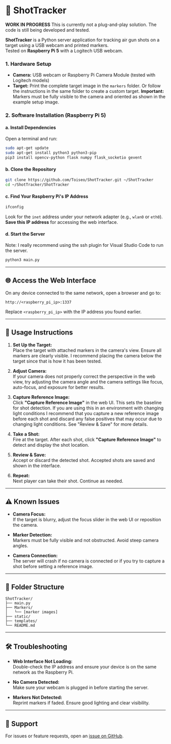 # 🎯 ShotTracker

**WORK IN PROGRESS** This is currently not a plug-and-play solution. The code is still being developed and tested.


**ShotTracker** is a Python server application for tracking air gun shots on a target using a USB webcam and printed markers.  
Tested on **Raspberry Pi 5** with a Logitech USB webcam.

### 1. Hardware Setup

- **Camera:** USB webcam or Raspberry Pi Camera Module (tested with Logitech models)
- **Target:** Print the complete target image in the `markers` folder. Or follow the instructions in the same folder to create a custom target.
  **Important:** Markers must be fully visible to the camera and oriented as shown in the example setup image.

### 2. Software Installation (Raspberry Pi 5)

#### a. Install Dependencies

Open a terminal and run:

```bash
sudo apt-get update
sudo apt-get install python3 python3-pip
pip3 install opencv-python flask numpy flask_socketio gevent
```

#### b. Clone the Repository

```bash
git clone https://github.com/Toiseo/ShotTracker.git ~/ShotTracker
cd ~/ShotTracker/ShotTracker
```

#### c. Find Your Raspberry Pi's IP Address

```bash
ifconfig
```
Look for the `inet` address under your network adapter (e.g., `wlan0` or `eth0`).  
**Save this IP address** for accessing the web interface.

#### d. Start the Server

Note: I really recommend using the ssh plugin for Visual Studio Code to run the server.

```bash
python3 main.py
```


---

## 🌐 Access the Web Interface

On any device connected to the same network, open a browser and go to:

```
http://<raspberry_pi_ip>:1337
```
Replace `<raspberry_pi_ip>` with the IP address you found earlier.

---

## 🏹 Usage Instructions

1. **Set Up the Target:**  
   Place the target with attached markers in the camera's view. Ensure all markers are clearly visible. I recommend placing the camera below the target since that is how it has been tested.

2. **Adjust Camera:**  
   If your camera does not properly correct the perspective in the web view, try adjusting the camera angle and the camera settings like focus, auto-focus, and exposure for better results.

3. **Capture Reference Image:**  
   Click **"Capture Reference Image"** in the web UI. This sets the baseline for shot detection. If you are using this in an environment with changing light conditions I recommend that you capture a new reference image before each shot and discard any false positives that may occur due to changing light conditions. See "Review & Save" for more details.

4. **Take a Shot:**  
   Fire at the target. After each shot, click **"Capture Reference Image"** to detect and display the shot location.

5. **Review & Save:**  
   Accept or discard the detected shot. Accepted shots are saved and shown in the interface.

6. **Repeat:**  
   Next player can take their shot. Continue as needed.

---

## ⚠️ Known Issues

- **Camera Focus:**  
  If the target is blurry, adjust the focus slider in the web UI or reposition the camera.

- **Marker Detection:**  
  Markers must be fully visible and not obstructed. Avoid steep camera angles.

- **Camera Connection:**  
  The server will crash if no camera is connected or if you try to capture a shot before setting a reference image.

---

## 📂 Folder Structure

```
ShotTracker/
├── main.py
├── Markers/
│   └── [marker images]
├── static/
├── templates/
└── README.md
```

---

## 🛠️ Troubleshooting

- **Web Interface Not Loading:**  
  Double-check the IP address and ensure your device is on the same network as the Raspberry Pi.

- **No Camera Detected:**  
  Make sure your webcam is plugged in before starting the server.

- **Markers Not Detected:**  
  Reprint markers if faded. Ensure good lighting and clear visibility.

---

## 📧 Support

For issues or feature requests, open an [issue on GitHub](https://github.com/Toiseo/ShotTracker/issues).